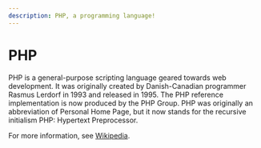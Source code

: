 ```yaml
---
description: PHP, a programming language!
---
```


# PHP

PHP is a general-purpose scripting language geared towards web development. It was originally created by Danish-Canadian programmer Rasmus Lerdorf in 1993 and released in 1995. The PHP reference implementation is now produced by the PHP Group. PHP was originally an abbreviation of Personal Home Page, but it now stands for the recursive initialism PHP: Hypertext Preprocessor.

For more information, see [Wikipedia](https://en.wikipedia.org/wiki/PHP).
